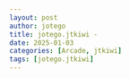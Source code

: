 ```yaml
---
layout: post
author: jotego
title: jotego.jtkiwi - 
date: 2025-01-03
categories: [Arcade, jtkiwi]
tags: [jotego.jtkiwi]
---
```


